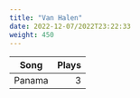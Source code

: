 ```yaml
---
title: "Van Halen"
date: 2022-12-07/2022T23:22:33
weight: 450
---
```




 Song | Plays 
----- | -----:
Panama | 3

